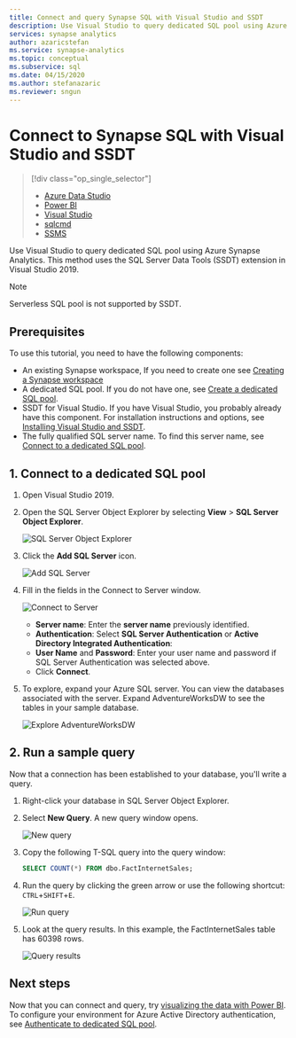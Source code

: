 ```yaml
---
title: Connect and query Synapse SQL with Visual Studio and SSDT
description: Use Visual Studio to query dedicated SQL pool using Azure Synapse Analytics.
services: synapse analytics
author: azaricstefan 
ms.service: synapse-analytics
ms.topic: conceptual
ms.subservice: sql
ms.date: 04/15/2020
ms.author: stefanazaric 
ms.reviewer: sngun
---
```


# Connect to Synapse SQL with Visual Studio and SSDT

> [!div class="op_single_selector"]
> * [Azure Data Studio](get-started-azure-data-studio.md)
> * [Power BI](get-started-power-bi-professional.md)
> * [Visual Studio](get-started-visual-studio.md)
> * [sqlcmd](get-started-connect-sqlcmd.md) 
> * [SSMS](get-started-ssms.md)
> 
> 

Use Visual Studio to query dedicated SQL pool using Azure Synapse Analytics. This method uses the SQL Server Data Tools (SSDT) extension in Visual Studio 2019. 

> [!NOTE]
> Serverless SQL pool is not supported by SSDT.

## Prerequisites

To use this tutorial, you need to have the following components:

- An existing Synapse workspace, If you need to create one see [Creating a Synapse workspace](../get-started-create-workspace.md)
- A dedicated SQL pool. If you do not have one, see [Create a dedicated SQL pool](../get-started-analyze-sql-pool.md#create-a-dedicated-sql-pool).
- SSDT for Visual Studio. If you have Visual Studio, you probably already have this component. For installation instructions and options, see [Installing Visual Studio and SSDT](../sql-data-warehouse/sql-data-warehouse-install-visual-studio.md?context=/azure/synapse-analytics/context/context).
- The fully qualified SQL server name. To find this server name, see [Connect to a dedicated SQL pool](connect-overview.md).

## 1. Connect to a dedicated SQL pool
1. Open Visual Studio 2019.
2. Open the SQL Server Object Explorer by selecting **View** > **SQL Server Object Explorer**.
   
    ![SQL Server Object Explorer](./media/get-started-visual-studio/open-ssdt.png)
3. Click the **Add SQL Server** icon.
   
    ![Add SQL Server](./media/get-started-visual-studio/add-server.png)
4. Fill in the fields in the Connect to Server window.
   
    ![Connect to Server](./media/get-started-visual-studio/connection-dialog.png)
   
   * **Server name**: Enter the **server name** previously identified.
   * **Authentication**: Select **SQL Server Authentication** or **Active Directory Integrated Authentication**:
   * **User Name** and **Password**: Enter your user name and password if SQL Server Authentication was selected above.
   * Click **Connect**.
5. To explore, expand your Azure SQL server. You can view the databases associated with the server. Expand AdventureWorksDW to see the tables in your sample database.
   
    ![Explore AdventureWorksDW](./media/get-started-visual-studio/explore-sample.png)

## 2. Run a sample query
Now that a connection has been established to your database, you'll write a query.

1. Right-click your database in SQL Server Object Explorer.
2. Select **New Query**. A new query window opens.
   
    ![New query](./media/get-started-visual-studio/new-query2.png)
3. Copy the following T-SQL query into the query window:
   
    ```sql
    SELECT COUNT(*) FROM dbo.FactInternetSales;
    ```
4. Run the query by clicking the green arrow or use the following shortcut: `CTRL`+`SHIFT`+`E`.
   
    ![Run query](./media/get-started-visual-studio/run-query.png)
5. Look at the query results. In this example, the FactInternetSales table has 60398 rows.
   
    ![Query results](./media/get-started-visual-studio/query-results.png)

## Next steps
Now that you can connect and query, try [visualizing the data with Power BI](get-started-power-bi-professional.md).
To configure your environment for Azure Active Directory authentication, see [Authenticate to dedicated SQL pool](sql-authentication.md?tabs=provisioned).
 